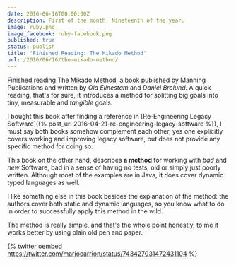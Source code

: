 ```yaml
---
date: 2016-06-16T00:00:00Z
description: First of the month. Nineteenth of the year.
image: ruby.png
image_facebook: ruby-facebook.png
published: true
status: publish
title: 'Finished Reading: The Mikado Method'
url: /2016/06/16/the-mikado-method/
---
```


Finished reading The [Mikado Method](https://www.manning.com/books/the-mikado-method), a book published by Manning Publications and written by *Ola Ellnestam* and *Daniel Brolund*. A quick reading, that's for sure, it introduces a method for splitting big goals into tiny, measurable and *tangible* goals.

I bought this book after finding a reference in [Re-Engineering Legacy Software]({% post_url 2016-04-21-re-engineering-legacy-software %}), I must say both books somehow complement each other, yes one explicitly covers working and improving legacy software, but does not provide any specific method for doing so. 

This book on the other hand, describes **a method** for working with *bad* and *new* Software, bad in a sense of having no tests, old or simply just poorly written. Although most of the examples are in Java, it does cover dynamic typed languages as well.

I like something else in this book besides the explanation of the method: the authors cover both static and dynamic languages, so you know what to do in order to successfully apply this method in the wild.

The method is really simple, and that's the whole point honestly, to me it works better by using plain old pen and paper.

{% twitter oembed https://twitter.com/mariocarrion/status/743427031472431104 %}
